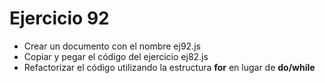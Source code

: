 # Ejercicio 92

* Crear un documento con el nombre ej92.js
* Copiar y pegar el código del ejercicio ej82.js
* Refactorizar el código utilizando la estructura **for** en lugar de **do/while**